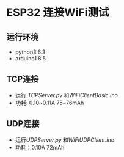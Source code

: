 # ESP32 连接WiFi测试

## 运行环境
- python3.6.3
- arduino1.8.5

## TCP连接
- 运行 *TCPServer.py* 和*WiFiClientBasic.ino*
- 功耗: 0.10~0.11A	75~76mAh

## UDP连接
- 运行*UDPServer.py* 和*WiFiUDPClient.ino*
- 功耗：0.10A   72mAh
